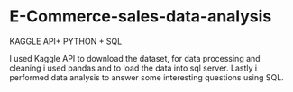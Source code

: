 # E-Commerce-sales-data-analysis
KAGGLE API+ PYTHON + SQL

I used Kaggle API to download the dataset, for data processing and cleaning i used pandas and to load the data into sql server.
Lastly i performed data analysis to answer some interesting questions using SQL.
